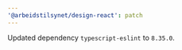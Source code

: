 ```yaml
---
'@arbeidstilsynet/design-react': patch
---
```


Updated dependency `typescript-eslint` to `8.35.0`.
